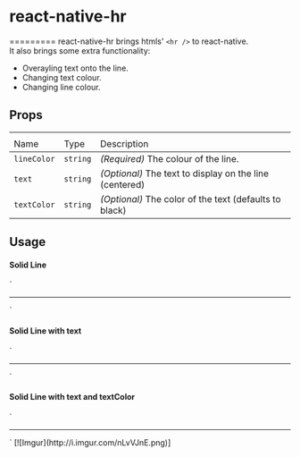 # react-native-hr

=========
react-native-hr brings htmls'  `<hr />`  to react-native. <br />
It also brings some extra functionality:
  <ul>
    <li>Overayling text onto the line.</li>
    <li>Changing text colour.</li>
    <li>Changing line colour.</li>
  </ul>

## Props
<table>
  <th>
    <tr>
      <td>Name</td>
      <td>Type</td>
      <td>Description</td>
    </tr>
  </th>
  <tbody>
    <tr>
      <td><code>lineColor<code></td>
      <td><code>string<code></td>
      <td><em>(Required)</em> The colour of the line.</td>
    </tr>
    <tr>
      <td><code>text<code></td>
      <td><code>string<code></td>
      <td><em>(Optional)</em> The text to display on the line (centered) </td>
    </tr>
    <tr>
      <td><code>textColor<code></td>
      <td><code>string<code></td>
      <td><em>(Optional)</em> The color of the text (defaults to black) </td>
    </tr>
  </tbody>
</table>

## Usage

#### Solid Line
`
  <Hr lineColor='#b3b3b3'/>
`

#### Solid Line with text
`
  <Hr lineColor='#b3b3b3'
      text='react-native'
  />
`

#### Solid Line with text and textColor
`
  <Hr lineColor='#b3b3b3'
      text='react-native'
      textColor='steelblue'
  />
`
[![Imgur](http://i.imgur.com/nLvVJnE.png)]